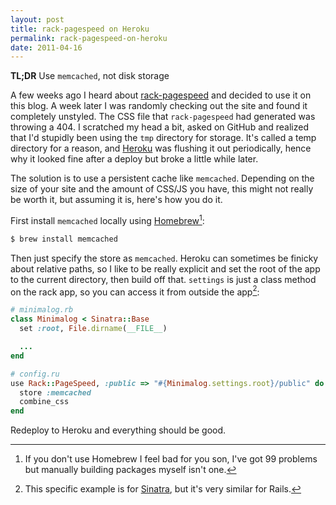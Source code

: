 ```yaml
---
layout: post
title: rack-pagespeed on Heroku
permalink: rack-pagespeed-on-heroku
date: 2011-04-16
---
```


**TL;DR** Use `memcached`, not disk storage

A few weeks ago I heard about [rack-pagespeed][rack-pagespeed] and decided to use it on this blog. A week later I was randomly checking out the site and found it completely unstyled. The CSS file that `rack-pagespeed` had generated was throwing a 404. I scratched my head a bit, asked on GitHub and realized that I'd stupidly been using the `tmp` directory for storage. It's called a temp directory for a reason, and [Heroku][heroku] was flushing it out periodically, hence why it looked fine after a deploy but broke a little while later.

The solution is to use a persistent cache like `memcached`. Depending on the size of your site and the amount of CSS/JS you have, this might not really be worth it, but assuming it is, here's how you do it.

First install `memcached` locally using [Homebrew][homebrew][^1]:

```bash
$ brew install memcached
```

Then just specify the store as `memcached`. Heroku can sometimes be finicky about relative paths, so I like to be really explicit and set the root of the app to the current directory, then build off that. `settings` is just a class method on the rack app, so you can access it from outside the app[^2]:

```ruby
# minimalog.rb
class Minimalog < Sinatra::Base
  set :root, File.dirname(__FILE__)

  ...
end

# config.ru
use Rack::PageSpeed, :public => "#{Minimalog.settings.root}/public" do
  store :memcached
  combine_css
end
```

Redeploy to Heroku and everything should be good.

[^1]: If you don't use Homebrew I feel bad for you son, I've got 99 problems but manually building packages myself isn't one.
[^2]: This specific example is for [Sinatra][sinatra], but it's very similar for Rails.

[rack-pagespeed]: http://rack-pagespeed.heroku.com
[heroku]: http://heroku.com
[homebrew]: https://github.com/mxcl/homebrew
[sinatra]: http://www.sinatrarb.com
